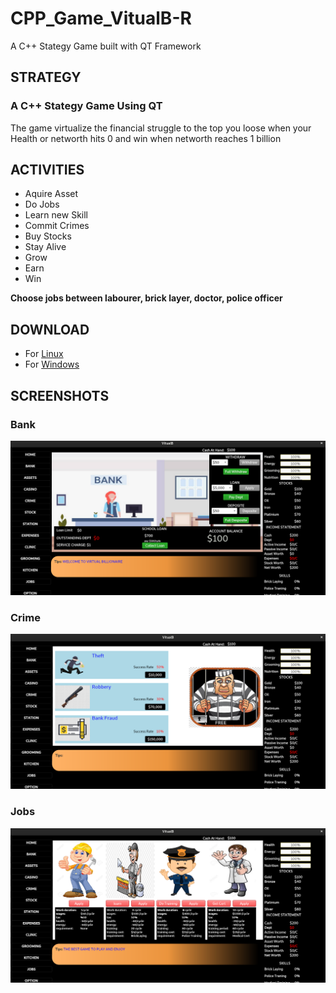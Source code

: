 # CPP_Game_VitualB-R

A C++ Stategy Game built with QT Framework 

## STRATEGY
### A C++ Stategy Game Using QT 

The game virtualize the financial struggle to the top you loose when your Health or networth hits 0 and win when networth reaches 1 billion

## ACTIVITIES
+ Aquire Asset
+ Do Jobs
+ Learn new Skill
+ Commit Crimes
+ Buy Stocks
+ Stay Alive
+ Grow
+ Earn
+ Win

**Choose jobs between labourer, brick layer, doctor, police officer**

## DOWNLOAD
+ For [Linux](https://github.com/ib-Jkid/cpp_game_VitualB-R/raw/master/executables/linux/vitualB)
+ For [Windows](https://github.com/ib-Jkid/cpp_game_VitualB-R/raw/master/executables/windows/vitualB.exe)

## SCREENSHOTS
### Bank
![Bank Image](https://github.com/ib-Jkid/cpp_game_VitualB-R/blob/master/images/Screenshot1.png?raw=true)

### Crime
![Crime Image](https://github.com/ib-Jkid/cpp_game_VitualB-R/blob/master/images/Screenshot2.png?raw=true)

### Jobs
![Job Image](https://github.com/ib-Jkid/cpp_game_VitualB-R/blob/master/images/Screenshot3.png?raw=true)


